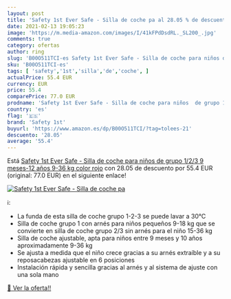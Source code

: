 ```yaml
---
layout: post
title: 'Safety 1st Ever Safe - Silla de coche pa al 28.05 % de descuento'
date: 2021-02-13 19:05:23
image: 'https://m.media-amazon.com/images/I/41kFPdDsdRL._SL200_.jpg'
comments: true
category: ofertas
author: ring
slug: 'B00O511TCI-es Safety 1st Ever Safe - Silla de coche para niños de grupo...'
sku: 'B00O511TCI-es'
tags: [ 'safety','1st','silla','de','coche', ]
actualPrice: 55.4 EUR
currency: EUR
price: 55.4
comparePrice: 77.0 EUR
prodname: 'Safety 1st Ever Safe - Silla de coche para niños  de grupo 1/2/3  9 meses-12 años  9-36 kg   color rojo'
country: 'es'
flag: '🇪🇸'
brand: 'Safety 1st'
buyurl: 'https://www.amazon.es/dp/B00O511TCI/?tag=tolees-21'
descuento: '28.05'
average: '55.4'
---
```


Está [Safety 1st Ever Safe - Silla de coche para niños  de grupo 1/2/3  9 meses-12 años  9-36 kg   color rojo](https://www.amazon.es/dp/B00O511TCI/?tag=tolees-21) con 28.05 de descuento por 55.4 EUR (original: 77.0 EUR) en el siguiente enlace!

[![Safety 1st Ever Safe - Silla de coche pa](https://m.media-amazon.com/images/I/41kFPdDsdRL._SL200_.jpg)](https://www.amazon.es/dp/B00O511TCI/?tag=tolees-21)

ℹ️:

- La funda de esta silla de coche grupo 1-2-3 se puede lavar a 30°C
- Silla de coche grupo 1 con arnés para niños pequeños 9-18 kg que se convierte en silla de coche grupo 2/3 sin arnés para el niño 15-36 kg
- Silla de coche ajustable, apta para niños entre 9 meses y 10 años aproximadamente 9-36 kg
- Se ajusta a medida que el niño crece gracias a su arnés extraíble y a su reposacabezas ajustable en 6 posiciones
- Instalación rápida y sencilla gracias al arnés y al sistema de ajuste con una sola mano

[🛒 Ver la oferta!!](https://www.amazon.es/dp/B00O511TCI/?tag=tolees-21)
